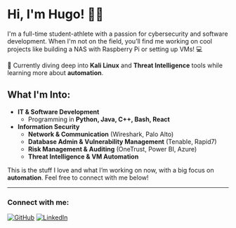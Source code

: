 # Hi, I'm Hugo! 👨‍💻

I'm a full-time student-athlete with a passion for cybersecurity and software development. When I'm not on the field, you’ll find me working on cool projects like building a NAS with Raspberry Pi or setting up VMs! 💻

🌱 Currently diving deep into **Kali Linux** and **Threat Intelligence** tools while learning more about **automation**.

## What I'm Into:
- **IT & Software Development**
  - Programming in **Python, Java, C++, Bash, React**
- **Information Security**
  - **Network & Communication** (Wireshark, Palo Alto)
  - **Database Admin & Vulnerability Management** (Tenable, Rapid7)
  - **Risk Management & Auditing** (OneTrust, Power BI, Azure)
  - **Threat Intelligence & VM Automation**

This is the stuff I love and what I’m working on now, with a big focus on **automation**. Feel free to connect with me below!

---

### Connect with me:
[![GitHub](https://img.shields.io/badge/github-%2324292e.svg?&style=for-the-badge&logo=github&logoColor=white)](https://github.com/hugomr08)
[![LinkedIn](https://img.shields.io/badge/linkedin-%231E77B5.svg?&style=for-the-badge&logo=linkedin&logoColor=white)](https://linkedin.com/in/hugomunozreinoso)

